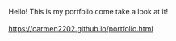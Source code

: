 Hello! This is my portfolio come take a look at it!
<br> <br>
<strng> https://carmen2202.github.io/portfolio.html</strong>
